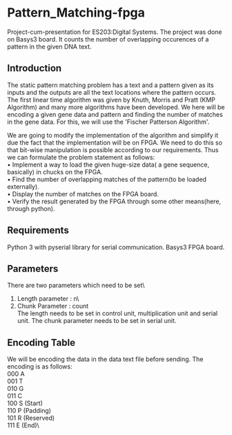 # Pattern_Matching-fpga
Project-cum-presentation for ES203:Digital Systems. The project was done on Basys3 board. It counts the number of overlapping occurences of a pattern in the given DNA text.
## Introduction
The static pattern matching problem has a text and a pattern given as its inputs
and the outputs are all the text locations where the pattern occurs.  The first linear
time  algorithm  was  given  by  Knuth,  Morris  and  Pratt  (KMP  Algorithm) and many more algorithms have been developed.
We here will be encoding a given gene data and pattern and finding the number of
matches in the gene data.  For this, we will use the 'Fischer Patterson Algorithm'.

We  are  going  to  modify  the  implementation  of  the  algorithm  and  simplify  it
due the fact that the implementation will be on FPGA. We need to do this so that
bit-wise manipulation is possible according to our requirements.
Thus we can formulate the problem statement as follows:\
• Implement a way to load the given huge-size data( a gene sequence, basically)
in chucks on the FPGA.\
• Find  the  number  of  overlapping  matches  of  the  pattern(to  be  loaded  externally).\
• Display the number of matches on the FPGA board.\
• Verify  the  result  generated  by  the  FPGA  through  some  other  means(here,
through python).
## Requirements
Python 3 with pyserial library for serial communication.
Basys3 FPGA board.
## Parameters
There are two parameters which need to be set\
1. Length parameter : n\
2. Chunk Parameter : count\
The length needs to be set in control unit, multiplication unit and serial unit. The chunk parameter needs to be set in serial unit.
## Encoding Table
We will be encoding the data in the data text file before sending. The encoding is as follows:\
000   A\
001   T\
010   G\
011   C\
100   S (Start)\
110   P (Padding)\
101   R (Reserved)\
111   E (End)\
